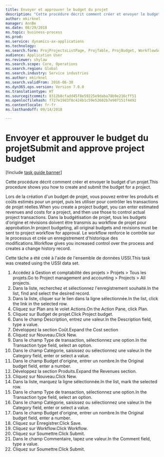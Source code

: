 ```yaml
--- 
title: Envoyer et approuver le budget du projet
description: "Cette procédure décrit comment créer et envoyer le budget d'un projet."
author: mkirknel
manager: AnnBe
ms.date: 08/29/2018
ms.topic: business-process
ms.prod: 
ms.service: dynamics-ax-applications
ms.technology: 
ms.search.form: ProjProjectsListPage, ProjTable, ProjBudget, WorkflowSubmitDialog
audience: Application User
ms.reviewer: shylaw
ms.search.scope: Core, Operations
ms.search.region: Global
ms.search.industry: Service industries
ms.author: mkirknel
ms.search.validFrom: 2016-06-30
ms.dyn365.ops.version: Version 7.0.0
ms.translationtype: HT
ms.sourcegitcommit: 0312b8cfadd45f8e59225e9daba78b9e216cff51
ms.openlocfilehash: f727e19d3f8c424b1c59e52602b7e907151f4492
ms.contentlocale: fr-fr
ms.lasthandoff: 09/14/2018

---
```

# <a name="submit-and-approve-project-budget"></a><span data-ttu-id="61509-103">Envoyer et approuver le budget du projet</span><span class="sxs-lookup"><span data-stu-id="61509-103">Submit and approve project budget</span></span>

[!include [task guide banner](../../includes/task-guide-banner.md)]

<span data-ttu-id="61509-104">Cette procédure décrit comment créer et envoyer le budget d'un projet.</span><span class="sxs-lookup"><span data-stu-id="61509-104">This procedure shows you how to create and submit the budget for a project.</span></span> 

<span data-ttu-id="61509-105">Lors de la création d'un budget de projet, vous pouvez entrer les produits et coûts estimés pour un projet, puis les utiliser pour contrôler les transactions de projet réelles.</span><span class="sxs-lookup"><span data-stu-id="61509-105">When you create a project budget, you can enter estimated revenues and costs for a project, and then use those to control actual project transactions.</span></span> <span data-ttu-id="61509-106">Dans la budgétisation de projet, tous les budgets d'origine et révisions doivent être transmis au workflow de projet pour approbation.</span><span class="sxs-lookup"><span data-stu-id="61509-106">In project budgeting, all original budgets and revisions must be sent to project workflow for approval.</span></span> <span data-ttu-id="61509-107">Le workflow renforce le contrôle sur le processus et crée un enregistrement d'historique des modifications.</span><span class="sxs-lookup"><span data-stu-id="61509-107">Workflow gives you increased control over the process and creates a change history record.</span></span>

<span data-ttu-id="61509-108">Cette tâche a été créé à l'aide de l'ensemble de données USSI.</span><span class="sxs-lookup"><span data-stu-id="61509-108">This task was created using the USSI data set.</span></span>

1. <span data-ttu-id="61509-109">Accédez à Gestion et comptabilité des projets > Projets > Tous les projets.</span><span class="sxs-lookup"><span data-stu-id="61509-109">Go to Project management and accounting > Projects > All projects.</span></span>
2. <span data-ttu-id="61509-110">Dans la liste, recherchez et sélectionnez l'enregistrement souhaité.</span><span class="sxs-lookup"><span data-stu-id="61509-110">In the list, find and select the desired record.</span></span>
3. <span data-ttu-id="61509-111">Dans la liste, cliquer sur le lien dans la ligne sélectionnée.</span><span class="sxs-lookup"><span data-stu-id="61509-111">In the list, click the link in the selected row.</span></span>
4. <span data-ttu-id="61509-112">Cliquez sur Plan ans le volet Actions.</span><span class="sxs-lookup"><span data-stu-id="61509-112">On the Action Pane, click Plan.</span></span>
5. <span data-ttu-id="61509-113">Cliquez sur Budget de projet.</span><span class="sxs-lookup"><span data-stu-id="61509-113">Click Project budget.</span></span>
6. <span data-ttu-id="61509-114">Dans le champ Description, entrez une valeur.</span><span class="sxs-lookup"><span data-stu-id="61509-114">In the Description field, type a value.</span></span>
7. <span data-ttu-id="61509-115">Développez la section Coût.</span><span class="sxs-lookup"><span data-stu-id="61509-115">Expand the Cost section</span></span>
8. <span data-ttu-id="61509-116">Cliquez sur Nouveau.</span><span class="sxs-lookup"><span data-stu-id="61509-116">Click New.</span></span>
9. <span data-ttu-id="61509-117">Dans le champ Type de transaction, sélectionnez une option.</span><span class="sxs-lookup"><span data-stu-id="61509-117">In the Transaction type field, select an option.</span></span>
10. <span data-ttu-id="61509-118">Dans le champ Catégorie, saisissez ou sélectionnez une valeur.</span><span class="sxs-lookup"><span data-stu-id="61509-118">In the Category field, enter or select a value.</span></span>
11. <span data-ttu-id="61509-119">Dans le champ Budget d'origine, entrer un nombre.</span><span class="sxs-lookup"><span data-stu-id="61509-119">In the Original budget field, enter a number.</span></span>
12. <span data-ttu-id="61509-120">Développez la section Produits.</span><span class="sxs-lookup"><span data-stu-id="61509-120">Expand the Revenues section.</span></span>
13. <span data-ttu-id="61509-121">Cliquez sur Nouveau.</span><span class="sxs-lookup"><span data-stu-id="61509-121">Click New.</span></span>
14. <span data-ttu-id="61509-122">Dans la liste, marquez la ligne sélectionnée.</span><span class="sxs-lookup"><span data-stu-id="61509-122">In the list, mark the selected row.</span></span>
15. <span data-ttu-id="61509-123">Dans le champ Type de transaction, sélectionnez une option.</span><span class="sxs-lookup"><span data-stu-id="61509-123">In the Transaction type field, select an option.</span></span>
16. <span data-ttu-id="61509-124">Dans le champ Catégorie, saisissez ou sélectionnez une valeur.</span><span class="sxs-lookup"><span data-stu-id="61509-124">In the Category field, enter or select a value.</span></span>
17. <span data-ttu-id="61509-125">Dans le champ Budget d'origine, entrer un nombre.</span><span class="sxs-lookup"><span data-stu-id="61509-125">In the Original budget field, enter a number.</span></span>
18. <span data-ttu-id="61509-126">Cliquez sur Enregistrer.</span><span class="sxs-lookup"><span data-stu-id="61509-126">Click Save.</span></span>
19. <span data-ttu-id="61509-127">Cliquez sur Workflow.</span><span class="sxs-lookup"><span data-stu-id="61509-127">Click Workflow.</span></span>
20. <span data-ttu-id="61509-128">Cliquez sur Soumettre.</span><span class="sxs-lookup"><span data-stu-id="61509-128">Click Submit.</span></span>
21. <span data-ttu-id="61509-129">Dans le champ Commentaire, tapez une valeur.</span><span class="sxs-lookup"><span data-stu-id="61509-129">In the Comment field, type a value.</span></span>
22. <span data-ttu-id="61509-130">Cliquez sur Soumettre.</span><span class="sxs-lookup"><span data-stu-id="61509-130">Click Submit.</span></span>


